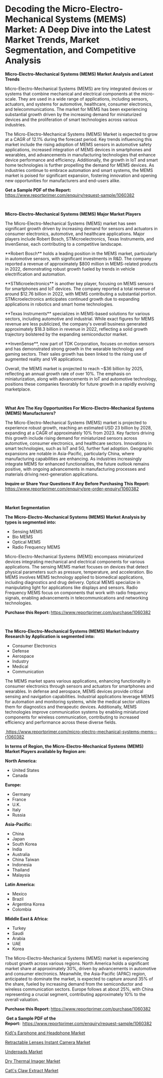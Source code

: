<p><h1>Decoding the Micro-Electro-Mechanical Systems (MEMS) Market: A Deep Dive into the Latest Market Trends, Market Segmentation, and Competitive Analysis</h1></p><p><strong>Micro-Electro-Mechanical Systems (MEMS) Market Analysis and Latest Trends</strong></p>
<p><p>Micro-Electro-Mechanical Systems (MEMS) are tiny integrated devices or systems that combine mechanical and electrical components at the micro-scale. They are used in a wide range of applications, including sensors, actuators, and systems for automotive, healthcare, consumer electronics, and telecommunications. The market for MEMS has been experiencing substantial growth driven by the increasing demand for miniaturized devices and the proliferation of smart technologies across various industries.</p><p>The Micro-Electro-Mechanical Systems (MEMS) Market is expected to grow at a CAGR of 12.1% during the forecast period. Key trends influencing this market include the rising adoption of MEMS sensors in automotive safety applications, increased integration of MEMS devices in smartphones and wearables, and advancements in manufacturing technologies that enhance device performance and efficiency. Additionally, the growth in IoT and smart home technologies is further propelling the demand for MEMS devices. As industries continue to embrace automation and smart systems, the MEMS market is poised for significant expansion, fostering innovation and opening new opportunities for manufacturers and end-users alike.</p></p>
<p><strong>Get a Sample PDF of the Report:&nbsp;</strong> <a href="https://www.reportprimer.com/enquiry/request-sample/1060382">https://www.reportprimer.com/enquiry/request-sample/1060382</a></p>
<p>&nbsp;</p>
<p><strong>Micro-Electro-Mechanical Systems (MEMS) Major Market Players</strong></p>
<p><p>The Micro-Electro-Mechanical Systems (MEMS) market has seen significant growth driven by increasing demand for sensors and actuators in consumer electronics, automotive, and healthcare applications. Major players include Robert Bosch, STMicroelectronics, Texas Instruments, and InvenSense, each contributing to a competitive landscape.</p><p>**Robert Bosch** holds a leading position in the MEMS market, particularly in automotive sensors, with significant investments in R&D. The company reported a revenue of approximately $800 million in MEMS-related products in 2022, demonstrating robust growth fueled by trends in vehicle electrification and automation.</p><p>**STMicroelectronics** is another key player, focusing on MEMS sensors for smartphones and IoT devices. The company reported a total revenue of around $12.76 billion in 2022, with MEMS contributing a substantial portion. STMicroelectronics anticipates continued growth due to expanding applications in robotics and smart home technologies.</p><p>**Texas Instruments** specializes in MEMS-based solutions for various sectors, including automotive and industrial. While exact figures for MEMS revenue are less publicized, the company's overall business generated approximately $18.3 billion in revenue in 2022, reflecting a solid growth trajectory bolstered by the expanding semiconductor market.</p><p>**InvenSense**, now part of TDK Corporation, focuses on motion sensors and has demonstrated strong growth in the wearable technology and gaming sectors. Their sales growth has been linked to the rising use of augmented reality and VR applications.</p><p>Overall, the MEMS market is projected to reach ~$36 billion by 2025, reflecting an annual growth rate of over 10%. The emphasis on miniaturization, along with advancements in IoT and automotive technology, positions these companies favorably for future growth in a rapidly evolving marketplace.</p></p>
<p>&nbsp;</p>
<p><strong>What Are The Key Opportunities For Micro-Electro-Mechanical Systems (MEMS) Manufacturers?</strong></p>
<p><p>The Micro-Electro-Mechanical Systems (MEMS) market is projected to experience robust growth, reaching an estimated USD 23 billion by 2028, expanding at a CAGR of approximately 10% from 2023. Key factors driving this growth include rising demand for miniaturized sensors across automotive, consumer electronics, and healthcare sectors. Innovations in smart technologies, such as IoT and 5G, further fuel adoption. Geographic expansions are notable in Asia-Pacific, particularly China, where manufacturing capabilities are enhancing. As industries increasingly integrate MEMS for enhanced functionalities, the future outlook remains positive, with ongoing advancements in manufacturing processes and materials driving next-generation applications.</p></p>
<p><strong>Inquire or Share Your Questions If Any Before Purchasing This Report:</strong> <a href="https://www.reportprimer.com/enquiry/pre-order-enquiry/1060382">https://www.reportprimer.com/enquiry/pre-order-enquiry/1060382</a></p>
<p>&nbsp;</p>
<p><strong>Market Segmentation</strong></p>
<p><strong>The Micro-Electro-Mechanical Systems (MEMS) Market Analysis by types is segmented into:</strong></p>
<p><ul><li>Sensing MEMS</li><li>Bio MEMS</li><li>Optical MEMS</li><li>Radio Frequency MEMS</li></ul></p>
<p><p>Micro-Electro-Mechanical Systems (MEMS) encompass miniaturized devices integrating mechanical and electrical components for various applications. The sensing MEMS market focuses on devices that detect physical parameters such as pressure, temperature, and acceleration. Bio MEMS involves MEMS technology applied to biomedical applications, including diagnostics and drug delivery. Optical MEMS specialize in manipulating light for applications like displays and sensors. Radio Frequency MEMS focus on components that work with radio frequency signals, enabling advancements in telecommunications and networking technologies.</p></p>
<p><strong>Purchase this Report:&nbsp;</strong><a href="https://www.reportprimer.com/purchase/1060382">https://www.reportprimer.com/purchase/1060382</a></p>
<p>&nbsp;</p>
<p><strong>The Micro-Electro-Mechanical Systems (MEMS) Market Industry Research by Application is segmented into:</strong></p>
<p><ul><li>Consumer Electronics</li><li>Defense</li><li>Aerospace</li><li>Industry</li><li>Medical</li><li>Communication</li></ul></p>
<p><p>The MEMS market spans various applications, enhancing functionality in consumer electronics through sensors and actuators for smartphones and wearables. In defense and aerospace, MEMS devices provide critical sensing and navigation capabilities. Industrial applications leverage MEMS for automation and monitoring systems, while the medical sector utilizes them for diagnostics and therapeutic devices. Additionally, MEMS technologies improve communication systems by enabling miniaturized components for wireless communication, contributing to increased efficiency and performance across these diverse fields.</p></p>
<p><a href="https://www.reportprimer.com/micro-electro-mechanical-systems-mems--r1060382">&nbsp;https://www.reportprimer.com/micro-electro-mechanical-systems-mems--r1060382</a></p>
<p><strong>In terms of Region, the Micro-Electro-Mechanical Systems (MEMS) Market Players available by Region are:</strong></p>
<p>
    <p> <strong> North America: </strong>
        <ul>
            <li>United States</li>
            <li>Canada</li>
        </ul>
        </p> 
    <p> <strong> Europe: </strong>
        <ul>
            <li>Germany</li>
            <li>France</li>
            <li>U.K.</li>
            <li>Italy</li>
            <li>Russia</li>
        </ul>
        </p> 
    <p> <strong> Asia-Pacific: </strong>
        <ul>
            <li>China</li>
            <li>Japan</li>
            <li>South Korea</li>
            <li>India</li>
            <li>Australia</li>
            <li>China Taiwan</li>
            <li>Indonesia</li>
            <li>Thailand</li>
            <li>Malaysia</li>
        </ul>
        </p> 
    <p> <strong> Latin America: </strong>
        <ul>
            <li>Mexico</li>
            <li>Brazil</li>
            <li>Argentina Korea</li>
            <li>Colombia</li>
        </ul>
        </p> 
    <p> <strong> Middle East & Africa: </strong>
        <ul>
            <li>Turkey</li>
            <li>Saudi</li>
            <li>Arabia</li>
            <li>UAE</li>
            <li>Korea</li>
        </ul>
    </p>
    </p>
<p><p>The Micro-Electro-Mechanical Systems (MEMS) market is experiencing robust growth across various regions. North America holds a significant market share at approximately 30%, driven by advancements in automotive and consumer electronics. Meanwhile, the Asia-Pacific (APAC) region, anticipated to dominate the market, is expected to capture around 35% of the share, fueled by increasing demand from the semiconductor and wireless communication sectors. Europe follows at about 25%, with China representing a crucial segment, contributing approximately 10% to the overall valuation.</p></p>
<p><strong>Purchase this Report: </strong><a href="https://www.reportprimer.com/purchase/1060382">https://www.reportprimer.com/purchase/1060382</a></p>
<p>&nbsp;<strong>Get a Sample PDF of the Report:&nbsp;&nbsp;</strong><a href="https://www.reportprimer.com/enquiry/request-sample/1060382">https://www.reportprimer.com/enquiry/request-sample/1060382</a></p>
<p><strong></strong></p>
<p><p><a href="https://medium.com/@vincentguerrero6355/what-innovations-and-market-trends-are-shaping-the-kid-s-earphone-and-headphone-market-3b2cbd761493?postPublishedType=repub">Kid\'s Earphone and Headphone Market</a></p><p><a href="https://issuu.com/reportprime-2/docs/retractable-lenses-instant-camera-m_ad2095b7f4ed58">Retractable Lenses Instant Camera Market</a></p><p><a href="https://www.linkedin.com/pulse/navigating-global-underpads-market-from-trends-strategy-period-6iesf">Underpads Market</a></p><p><a href="https://issuu.com/reportprime-2/docs/dry-thermal-imager-market-size-2030_8af8bf0877f4df">Dry Thermal Imager Market</a></p><p><a href="https://medium.com/@vincentguerrero6355/global-cat-s-claw-extract-market-sector-types-applications-market-player-strategies-regional-f588659ec54e">Cat\'s Claw Extract Market</a></p></p>